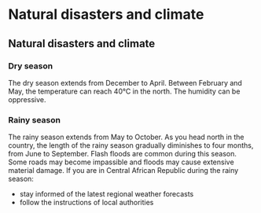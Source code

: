 # Natural disasters and climate

## Natural disasters and climate

### Dry season

The dry season extends from December to April. Between February and May, the temperature can reach 40°C in the north. The humidity can be oppressive.

### Rainy season

The rainy season extends from May to October. As you head north in the country, the length of the rainy season gradually diminishes to four months, from June to September. Flash floods are common during this season. Some roads may become impassible and floods may cause extensive material damage. If you are in Central African Republic during the rainy season:

* stay informed of the latest regional weather forecasts
* follow the instructions of local authorities